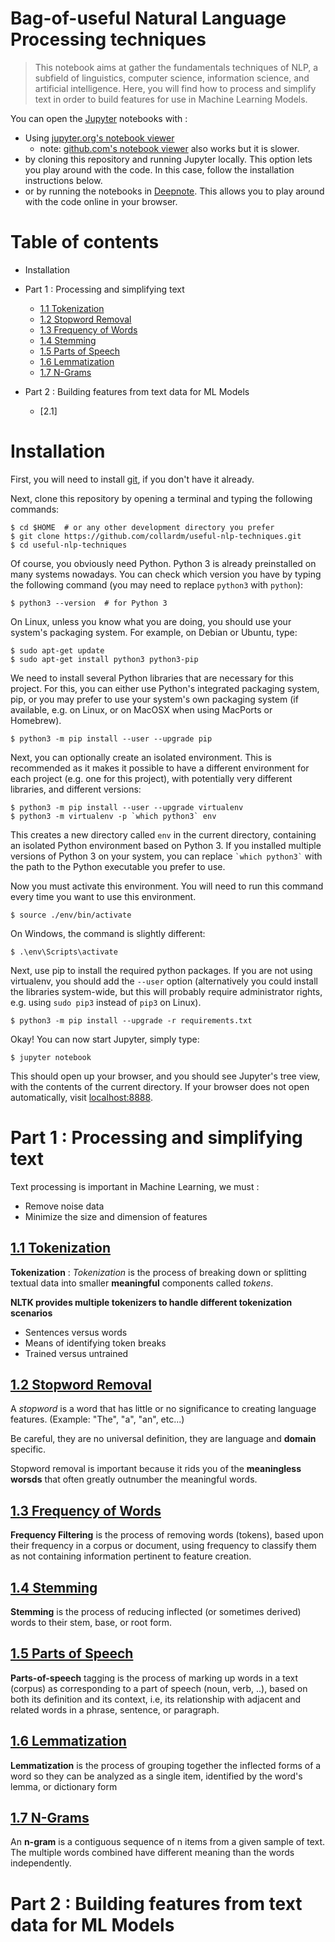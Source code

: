 Bag-of-useful Natural Language Processing techniques
=======================

> This notebook aims at gather the fundamentals techniques of NLP, a subfield of linguistics, computer science, information science, and artificial intelligence. Here, you will find how to process and simplify text in order to build features for use in Machine Learning Models.

You can open the [Jupyter](http://jupyter.org/) notebooks with :

* Using [jupyter.org's notebook viewer](http://nbviewer.jupyter.org/github/collardm/useful-nlp-techniques/blob/master/1.1-Tokenization.ipynb)
    * note: [github.com's notebook viewer](https://github.com/collardm/useful-nlp-techniques/blob/master/1.1-Tokenization.ipynb) also works but it is slower.
* by cloning this repository and running Jupyter locally. This option lets you play around with the code. In this case, follow the installation instructions below.
* or by running the notebooks in [Deepnote](https://beta.deepnote.com). This allows you to play around with the code online in your browser. 


# Table of contents

* Installation

* Part 1 : Processing and simplifying text
    * [1.1 Tokenization](http://nbviewer.jupyter.org/github/collardm/useful-nlp-techniques/blob/master/1.1-Tokenization.ipynb)
    * [1.2 Stopword Removal](http://nbviewer.jupyter.org/github/collardm/useful-nlp-techniques/blob/master/1.2-Stopword-Removal.ipynb)
    * [1.3 Frequency of Words](http://nbviewer.jupyter.org/github/collardm/useful-nlp-techniques/blob/master/1.3-Frequency-of-Words.ipynb)
    * [1.4 Stemming](http://nbviewer.jupyter.org/github/collardm/useful-nlp-techniques/blob/master/1.4-Stemming.ipynb)
    * [1.5 Parts of Speech](http://nbviewer.jupyter.org/github/collardm/useful-nlp-techniques/blob/master/1.5-Parts-of-speech.ipynb)
    * [1.6 Lemmatization](http://nbviewer.jupyter.org/github/collardm/useful-nlp-techniques/blob/master/1.6-Lemmatization.ipynb)
    * [1.7 N-Grams](http://nbviewer.jupyter.org/github/collardm/useful-nlp-techniques/blob/master/1.7-N-grams.ipynb)

* Part 2 : Building features from text data for ML Models
    * [2.1]

# Installation

First, you will need to install [git](https://git-scm.com/), if you don't have it already.

Next, clone this repository by opening a terminal and typing the following commands:

    $ cd $HOME  # or any other development directory you prefer
    $ git clone https://github.com/collardm/useful-nlp-techniques.git
    $ cd useful-nlp-techniques

Of course, you obviously need Python. Python 3 is already preinstalled on many systems nowadays. You can check which version you have by typing the following command (you may need to replace `python3` with `python`):

    $ python3 --version  # for Python 3

On Linux, unless you know what you are doing, you should use your system's packaging system. For example, on Debian or Ubuntu, type:

    $ sudo apt-get update
    $ sudo apt-get install python3 python3-pip

We need to install several Python libraries that are necessary for this project. For this, you can either use Python's integrated packaging system, pip, or you may prefer to use your system's own packaging system (if available, e.g. on Linux, or on MacOSX when using MacPorts or Homebrew).

    $ python3 -m pip install --user --upgrade pip 

Next, you can optionally create an isolated environment. This is recommended as it makes it possible to have a different environment for each project (e.g. one for this project), with potentially very different libraries, and different versions:

    $ python3 -m pip install --user --upgrade virtualenv
    $ python3 -m virtualenv -p `which python3` env

This creates a new directory called `env` in the current directory, containing an isolated Python environment based on Python 3. If you installed multiple versions of Python 3 on your system, you can replace `` `which python3` `` with the path to the Python executable you prefer to use.

Now you must activate this environment. You will need to run this command every time you want to use this environment.

    $ source ./env/bin/activate

On Windows, the command is slightly different:

    $ .\env\Scripts\activate

Next, use pip to install the required python packages. If you are not using virtualenv, you should add the `--user` option (alternatively you could install the libraries system-wide, but this will probably require administrator rights, e.g. using `sudo pip3` instead of `pip3` on Linux).

    $ python3 -m pip install --upgrade -r requirements.txt

Okay! You can now start Jupyter, simply type:

    $ jupyter notebook

This should open up your browser, and you should see Jupyter's tree view, with the contents of the current directory. If your browser does not open automatically, visit [localhost:8888](http://localhost:8888/tree).

# Part 1 : Processing and simplifying text

Text processing is important in Machine Learning, we must :  
* Remove noise data
* Minimize the size and dimension of features

## [1.1 Tokenization](http://nbviewer.jupyter.org/github/collardm/useful-nlp-techniques/blob/master/1.1-Tokenization.ipynb)

**Tokenization** : *Tokenization* is the process of breaking down or splitting textual data into smaller **meaningful** components called *tokens*.

**NLTK provides multiple tokenizers to handle different tokenization scenarios**
* Sentences versus words
* Means of identifying token breaks
* Trained versus untrained

## [1.2 Stopword Removal](http://nbviewer.jupyter.org/github/collardm/useful-nlp-techniques/blob/master/1.2-Stopword-Removal.ipynb)

A *stopword* is a word that has little or no significance to creating language features. (Example: "The", "a", "an", etc...)

Be careful, they are no universal definition, they are language and **domain** specific.

Stopword removal is important because it rids you of the **meaningless worsds** that often greatly outnumber the meaningful words.

## [1.3 Frequency of Words](http://nbviewer.jupyter.org/github/collardm/useful-nlp-techniques/blob/master/1.3-Frequency-of-Words.ipynb)

**Frequency Filtering** is the process of removing words (tokens), based upon their frequency in a corpus or document, using frequency to classify them as not containing information pertinent to feature creation.

## [1.4 Stemming](http://nbviewer.jupyter.org/github/collardm/useful-nlp-techniques/blob/master/1.4-Stemming.ipynb)

**Stemming** is the process of reducing inflected (or sometimes derived) words to their stem, base, or root form.

## [1.5 Parts of Speech](http://nbviewer.jupyter.org/github/collardm/useful-nlp-techniques/blob/master/1.5-Parts-of-speech.ipynb)

**Parts-of-speech** tagging is the process of marking up words in a text (corpus) as corresponding to a part of speech (noun, verb, ..), based on both its definition and its context, i.e, its relationship with adjacent and related words in a phrase, sentence, or paragraph.

## [1.6 Lemmatization](http://nbviewer.jupyter.org/github/collardm/useful-nlp-techniques/blob/master/1.6-Lemmatization.ipynb)

**Lemmatization** is the process of grouping together the inflected forms of a word so they can be analyzed as a single item, identified by the word's lemma, or dictionary form

## [1.7 N-Grams](http://nbviewer.jupyter.org/github/collardm/useful-nlp-techniques/blob/master/1.7-N-grams.ipynb)

An **n-gram** is a contiguous sequence of n items from a given sample of text. The multiple words combined have different meaning than the words independently.

# Part 2 : Building features from text data for ML Models